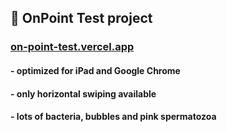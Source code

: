 ## 🚀 OnPoint Test project

### [on-point-test.vercel.app](https://on-point-test.vercel.app/)

#### - optimized for iPad and Google Chrome
#### - only horizontal swiping available
#### - lots of bacteria, bubbles and pink spermatozoa
